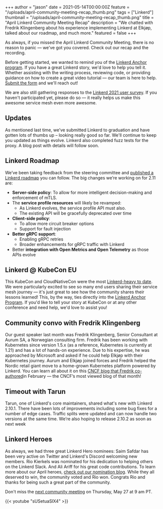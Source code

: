 +++
author = "jason"
date = 2021-05-14T00:00:00Z
feature = "/uploads/april-community-meeting-recap_thumb.png"
tags = ["Linkerd"]
thumbnail = "/uploads/april-community-meeting-recap_thumb.png"
title = "April Linkerd Community Meeting Recap"
description = "We chatted with Fredrik Klingenberg about his experience implementing Linkerd at Elkjøp, talked about our roadmap, and much more."
featured = false
+++

As always, if you missed the April Linkerd Community Meeting, there is no reason to panic —  we've got you covered. Check out our recap and the recording.

Before getting started, we wanted to remind you of the [Linkerd Anchor program](https://linkerd.io/community/anchor/). If you have a great Linkerd story, we'd love to help you tell it. Whether assisting with the writing process, reviewing code, or providing guidance on how to create a great video tutorial —  our team is here to help. [Submit the form](https://linkerd.io/community/anchor/) and we'll reach out!

We are also still gathering responses to the [Linkerd 2021 user survey](https://docs.google.com/forms/d/e/1FAIpQLSfofwKQDOrAN9E9Vg1041623A3-8nmEAxlAbvXw-S9r3QnT9g/viewform). If you haven't participated yet, please do so —  it really helps us make this awesome service mesh even more awesome.

## Updates

As mentioned last time, we’ve submitted Linkerd to graduation and have gotten lots of thumbs up – looking really good so far. We'll continue to keep you updated as things evolve. Linkerd also completed fuzz tests for the proxy. A blog post with details will follow soon.

## Linkerd Roadmap

We’ve been taking feedback from the steering committee and [published a Linkerd roadmap](https://github.com/linkerd/linkerd2/blob/main/ROADMAP.md) you can follow. The big changes we’re working on for 2.11 are:

* **Server-side policy**: To allow for more intelligent decision-making and enforcement of mTLS.
* The **service profile resources** will likely be revamped:
  * As Linkerd evolves, the service profile API must also.
  * The existing API will be gracefully deprecated over time
* **Client-side policy**:
  * To allow more circuit breaker options
  * Support for fault injection
* **Better gRPC support**:
  * Enabling gRPC retries
  * Broader enhancements for gRPC traffic with Linkerd
* Better **integration with Open Metrics and Open Telemetry** as those APIs evolve

## Linkerd @ KubeCon EU

This KubeCon and CloudNativeCon were the most [Linkerd-heavy to date](https://buoyant.io/2021/05/13/kubecon-eu-2021-wrap-up/). We were particularly excited to see so many end users sharing their service mesh journey — it's just great to see how the community shares their lessons learned! This, by the way, ties directly into the [Linkerd Anchor Program](https://linkerd.io/community/anchor/). If you'd like to tell your story at KubeCon or at any other conference and need help, we'd love to assist you!

## Community convo with Fredrik Klingenberg

Our guest speaker last month was Fredrik Klingenberg, Senior Consultant at Aurum SA, a Norwegian consulting firm. Fredrik has been working with Kubernetes since version 1.5.x (as a reference, Kubernetes is currently at 1.21) and has a lot of hands-on experience. Due to his expertise, he was approached by Microsoft and asked if he could help Elkjøp with their Kubernetes journey. Aurum and Elkjøp joined forces and Fredrik helped the Nordic retail giant move to a home-grown Kubernetes platform powered by Linkerd. You can learn all about it on this [CNCF blog that Fredrik co-authored](https://www.cncf.io/blog/2021/02/19/how-a-4-billion-retailer-built-an-enterprise-ready-kubernetes-platform-powered-by-linkerd/)in February —  the CNCF’s most viewed blog of that month!

## Timeout with Tarun

Tarun, one of Linkerd's core maintainers, shared what's new with Linkerd 2.10.1. There have been lots of improvements including some bug fixes for a number of edge cases. Traffic splits were updated and can now handle two versions at the same time. We’re also hoping to release 2.10.2 as soon as next week

## Linkerd Heroes

As always, we had three great Linkerd Hero nominees: Saim Safdar has been very active on Twitter and Linkerd's Discord welcoming new members. Rio Kierkels was nominated for his dedication to helping others on the Linkerd Slack. And Ali Ariff for his great code contributions. To learn more about our April heroes, [check out our nomination blog](https://linkerd.io/2021/04/21/vote-for-your-april-hero/). While they all deserved to win, the community voted and Rio won. Congrats Rio and thanks for being such a great part of the community.

Don't miss the [next community meeting](https://community.cncf.io/events/details/cncf-linkerd-community-presents-may-linkerd-online-community-meetup/) on Thursday, May 27 at 9 am PT.

{{< youtube "sUSetuaSIX4" >}}

